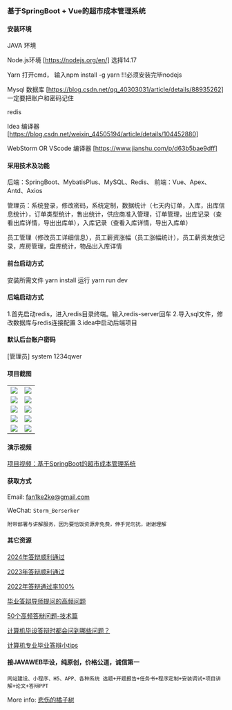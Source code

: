 ### 基于SpringBoot + Vue的超市成本管理系统

#### 安装环境

JAVA 环境 

Node.js环境 [https://nodejs.org/en/] 选择14.17

Yarn 打开cmd， 输入npm install -g yarn !!!必须安装完毕nodejs

Mysql 数据库 [https://blog.csdn.net/qq_40303031/article/details/88935262] 一定要把账户和密码记住

redis

Idea 编译器 [https://blog.csdn.net/weixin_44505194/article/details/104452880]

WebStorm OR VScode 编译器 [https://www.jianshu.com/p/d63b5bae9dff]

#### 采用技术及功能

后端：SpringBoot、MybatisPlus、MySQL、Redis、
前端：Vue、Apex、Antd、Axios

管理员：系统登录，修改密码，系统定制，数据统计（七天内订单，入库，出库信息统计），订单类型统计，售出统计，供应商准入管理，订单管理，出库记录（查看出库详情，导出出库单），入库记录（查看入库详情，导出入库单）

员工管理（修改员工详细信息），员工薪资涨幅（员工涨幅统计），员工薪资发放记录，库房管理，盘库统计，物品出入库详情

#### 前台启动方式
安装所需文件 yarn install 
运行 yarn run dev

#### 后端启动方式

1.首先启动redis，进入redis目录终端。输入redis-server回车
2.导入sql文件，修改数据库与redis连接配置
3.idea中启动后端项目

#### 默认后台账户密码
[管理员]
system
1234qwer


#### 项目截图

|  |  |
|---------------------|---------------------|
| ![](https://fank-bucket-oss.oss-cn-beijing.aliyuncs.com/img/b0ee63524e1473578f7f1c49e9ed534.jpg) | ![](https://fank-bucket-oss.oss-cn-beijing.aliyuncs.com/img/3ad8a82ffa2d8bfd1293d5772b554c8.jpg) |
| ![](https://fank-bucket-oss.oss-cn-beijing.aliyuncs.com/img/a6becf78bc5b5c47be476e73aab4229.jpg) | ![](https://fank-bucket-oss.oss-cn-beijing.aliyuncs.com/img/1e9d5f6a7142421fe5c09fa03d37ab2.jpg) |
| ![](https://fank-bucket-oss.oss-cn-beijing.aliyuncs.com/img/60205b77c69c7ea0d9d4cb5e18e33d1.jpg) | ![](https://fank-bucket-oss.oss-cn-beijing.aliyuncs.com/img/eb815c82c3b6b8b50c54d6f9288aabc.jpg) |
| ![](https://fank-bucket-oss.oss-cn-beijing.aliyuncs.com/img/04083fe7f139860f7b8428b7f171756.jpg) | ![](https://fank-bucket-oss.oss-cn-beijing.aliyuncs.com/img/bd14cfb08f1f2e0cac8f03b85a100af.jpg) |
| ![](https://fank-bucket-oss.oss-cn-beijing.aliyuncs.com/img/7ba91cf08f3ddd2018424719dd9dbf8.jpg) | ![](https://fank-bucket-oss.oss-cn-beijing.aliyuncs.com/img/b3819f127084af2444feeb1d283c816.jpg)


#### 演示视频

[项目视频：基于SpringBoot的超市成本管理系统](https://www.bilibili.com/video/BV1Kg411a7jT/)

#### 获取方式

Email: fan1ke2ke@gmail.com

WeChat: `Storm_Berserker`

`附带部署与讲解服务，因为要恰饭资源非免费，伸手党勿扰，谢谢理解`

#### 其它资源

[2024年答辩顺利通过](https://berserker287.github.io/2024/06/06/2024%E5%B9%B4%E7%AD%94%E8%BE%A9%E9%A1%BA%E5%88%A9%E9%80%9A%E8%BF%87/)

[2023年答辩顺利通过](https://berserker287.github.io/2023/06/14/2023%E5%B9%B4%E7%AD%94%E8%BE%A9%E9%A1%BA%E5%88%A9%E9%80%9A%E8%BF%87/)

[2022年答辩通过率100%](https://berserker287.github.io/2022/05/25/%E9%A1%B9%E7%9B%AE%E4%BA%A4%E6%98%93%E8%AE%B0%E5%BD%95/)

[毕业答辩导师提问的高频问题](https://berserker287.github.io/2023/06/13/%E6%AF%95%E4%B8%9A%E7%AD%94%E8%BE%A9%E5%AF%BC%E5%B8%88%E6%8F%90%E9%97%AE%E7%9A%84%E9%AB%98%E9%A2%91%E9%97%AE%E9%A2%98/)

[50个高频答辩问题-技术篇](https://berserker287.github.io/2023/06/13/50%E4%B8%AA%E9%AB%98%E9%A2%91%E7%AD%94%E8%BE%A9%E9%97%AE%E9%A2%98-%E6%8A%80%E6%9C%AF%E7%AF%87/)

[计算机毕设答辩时都会问到哪些问题？](https://www.zhihu.com/question/31020988)

[计算机专业毕业答辩小tips](https://zhuanlan.zhihu.com/p/145911029)


#### 接JAVAWEB毕设，纯原创，价格公道，诚信第一

`网站建设、小程序、H5、APP、各种系统 选题+开题报告+任务书+程序定制+安装调试+项目讲解+论文+答辩PPT`

More info: [悲伤的橘子树](https://berserker287.github.io/)

